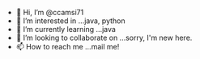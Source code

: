 - 👋 Hi, I’m @ccamsi71
- 👀 I’m interested in ...java, python
- 🌱 I’m currently learning ...java
- 💞️ I’m looking to collaborate on ...sorry, I'm new here.
- 📫 How to reach me ...mail me!

<!---
ccamsi71/ccamsi71 is a ✨ special ✨ repository because its `README.md` (this file) appears on your GitHub profile.
You can click the Preview link to take a look at your changes.
--->

